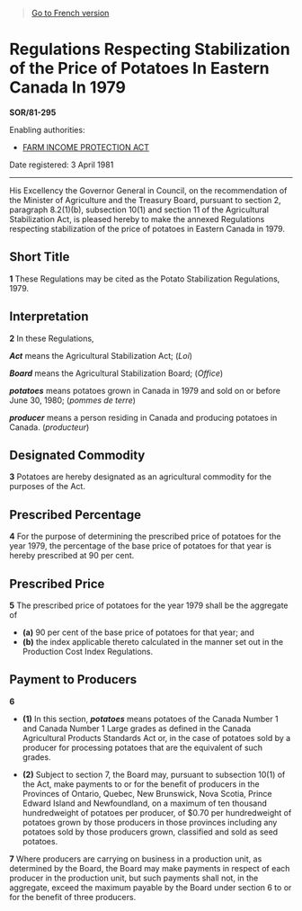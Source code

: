 > [Go to French version](/fr/Règlements/Décrets,%20ordonnances%20et%20règlements%20statutaires/81/295.md)

# Regulations Respecting Stabilization of the Price of Potatoes In Eastern Canada In 1979

**SOR/81-295**

Enabling authorities: 
- [FARM INCOME PROTECTION ACT](/en/Acts/Statutes%20of%20Canada/1991/c.%2022.md)

Date registered: 3 April 1981

----------

His Excellency the Governor General in Council, on the recommendation of the Minister of Agriculture and the Treasury Board, pursuant to section 2, paragraph 8.2(1)(b), subsection 10(1) and section 11 of the Agricultural Stabilization Act, is pleased hereby to make the annexed Regulations respecting stabilization of the price of potatoes in Eastern Canada in 1979.




## Short Title


**1** These Regulations may be cited as the Potato Stabilization Regulations, 1979.




## Interpretation


**2** In these Regulations,

***Act*** means the Agricultural Stabilization Act; (*Loi*)

***Board*** means the Agricultural Stabilization Board; (*Office*)

***potatoes*** means potatoes grown in Canada in 1979 and sold on or before June 30, 1980; (*pommes de terre*)

***producer*** means a person residing in Canada and producing potatoes in Canada. (*producteur*)




## Designated Commodity


**3** Potatoes are hereby designated as an agricultural commodity for the purposes of the Act.




## Prescribed Percentage


**4** For the purpose of determining the prescribed price of potatoes for the year 1979, the percentage of the base price of potatoes for that year is hereby prescribed at 90 per cent.




## Prescribed Price


**5** The prescribed price of potatoes for the year 1979 shall be the aggregate of
- **(a)** 90 per cent of the base price of potatoes for that year; and
- **(b)** the index applicable thereto calculated in the manner set out in the Production Cost Index Regulations.




## Payment to Producers


**6** 

- **(1)** In this section, ***potatoes*** means potatoes of the Canada Number 1 and Canada Number 1 Large grades as defined in the Canada Agricultural Products Standards Act or, in the case of potatoes sold by a producer for processing potatoes that are the equivalent of such grades.

- **(2)** Subject to section 7, the Board may, pursuant to subsection 10(1) of the Act, make payments to or for the benefit of producers in the Provinces of Ontario, Quebec, New Brunswick, Nova Scotia, Prince Edward Island and Newfoundland, on a maximum of ten thousand hundredweight of potatoes per producer, of $0.70 per hundredweight of potatoes grown by those producers in those provinces including any potatoes sold by those producers grown, classified and sold as seed potatoes.



**7** Where producers are carrying on business in a production unit, as determined by the Board, the Board may make payments in respect of each producer in the production unit, but such payments shall not, in the aggregate, exceed the maximum payable by the Board under section 6 to or for the benefit of three producers.


